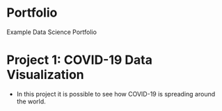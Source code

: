 # Portfolio
Example Data Science Portfolio

# Project 1: COVID-19 Data Visualization

- In this project it is possible to see how COVID-19 is spreading around the world. 
